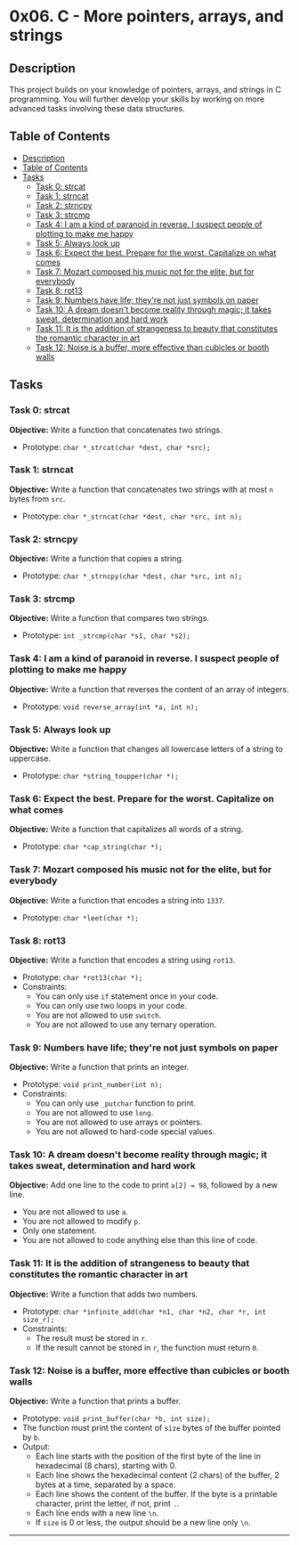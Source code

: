 # 0x06. C - More pointers, arrays, and strings

## Description

This project builds on your knowledge of pointers, arrays, and strings in C programming. You will further develop your skills by working on more advanced tasks involving these data structures.

## Table of Contents

- [Description](#description)
- [Table of Contents](#table-of-contents)
- [Tasks](#tasks)
  - [Task 0: strcat](#task-0-strcat)
  - [Task 1: strncat](#task-1-strncat)
  - [Task 2: strncpy](#task-2-strncpy)
  - [Task 3: strcmp](#task-3-strcmp)
  - [Task 4: I am a kind of paranoid in reverse. I suspect people of plotting to make me happy](#task-4-i-am-a-kind-of-paranoid-in-reverse-i-suspect-people-of-plotting-to-make-me-happy)
  - [Task 5: Always look up](#task-5-always-look-up)
  - [Task 6: Expect the best. Prepare for the worst. Capitalize on what comes](#task-6-expect-the-best-prepare-for-the-worst-capitalize-on-what-comes)
  - [Task 7: Mozart composed his music not for the elite, but for everybody](#task-7-mozart-composed-his-music-not-for-the-elite-but-for-everybody)
  - [Task 8: rot13](#task-8-rot13)
  - [Task 9: Numbers have life; they're not just symbols on paper](#task-9-numbers-have-life-theyre-not-just-symbols-on-paper)
  - [Task 10: A dream doesn't become reality through magic; it takes sweat, determination and hard work](#task-10-a-dream-doesnt-become-reality-through-magic-it-takes-sweat-determination-and-hard-work)
  - [Task 11: It is the addition of strangeness to beauty that constitutes the romantic character in art](#task-11-it-is-the-addition-of-strangeness-to-beauty-that-constitutes-the-romantic-character-in-art)
  - [Task 12: Noise is a buffer, more effective than cubicles or booth walls](#task-12-noise-is-a-buffer-more-effective-than-cubicles-or-booth-walls)

## Tasks

### Task 0: strcat

**Objective:** Write a function that concatenates two strings.

- Prototype: `char *_strcat(char *dest, char *src);`

### Task 1: strncat

**Objective:** Write a function that concatenates two strings with at most `n` bytes from `src`.

- Prototype: `char *_strncat(char *dest, char *src, int n);`

### Task 2: strncpy

**Objective:** Write a function that copies a string.

- Prototype: `char *_strncpy(char *dest, char *src, int n);`

### Task 3: strcmp

**Objective:** Write a function that compares two strings.

- Prototype: `int _strcmp(char *s1, char *s2);`

### Task 4: I am a kind of paranoid in reverse. I suspect people of plotting to make me happy

**Objective:** Write a function that reverses the content of an array of integers.

- Prototype: `void reverse_array(int *a, int n);`

### Task 5: Always look up

**Objective:** Write a function that changes all lowercase letters of a string to uppercase.

- Prototype: `char *string_toupper(char *);`

### Task 6: Expect the best. Prepare for the worst. Capitalize on what comes

**Objective:** Write a function that capitalizes all words of a string.

- Prototype: `char *cap_string(char *);`

### Task 7: Mozart composed his music not for the elite, but for everybody

**Objective:** Write a function that encodes a string into `1337`.

- Prototype: `char *leet(char *);`

### Task 8: rot13

**Objective:** Write a function that encodes a string using `rot13`.

- Prototype: `char *rot13(char *);`
- Constraints:
  - You can only use `if` statement once in your code.
  - You can only use two loops in your code.
  - You are not allowed to use `switch`.
  - You are not allowed to use any ternary operation.

### Task 9: Numbers have life; they're not just symbols on paper

**Objective:** Write a function that prints an integer.

- Prototype: `void print_number(int n);`
- Constraints:
  - You can only use `_putchar` function to print.
  - You are not allowed to use `long`.
  - You are not allowed to use arrays or pointers.
  - You are not allowed to hard-code special values.

### Task 10: A dream doesn't become reality through magic; it takes sweat, determination and hard work

**Objective:** Add one line to the code to print `a[2] = 98`, followed by a new line.

- You are not allowed to use `a`.
- You are not allowed to modify `p`.
- Only one statement.
- You are not allowed to code anything else than this line of code.

### Task 11: It is the addition of strangeness to beauty that constitutes the romantic character in art

**Objective:** Write a function that adds two numbers.

- Prototype: `char *infinite_add(char *n1, char *n2, char *r, int size_r);`
- Constraints:
  - The result must be stored in `r`.
  - If the result cannot be stored in `r`, the function must return `0`.

### Task 12: Noise is a buffer, more effective than cubicles or booth walls

**Objective:** Write a function that prints a buffer.

- Prototype: `void print_buffer(char *b, int size);`
- The function must print the content of `size` bytes of the buffer pointed by `b`.
- Output:
  - Each line starts with the position of the first byte of the line in hexadecimal (8 chars), starting with 0.
  - Each line shows the hexadecimal content (2 chars) of the buffer, 2 bytes at a time, separated by a space.
  - Each line shows the content of the buffer. If the byte is a printable character, print the letter, if not, print `.`.
  - Each line ends with a new line `\n`.
  - If `size` is 0 or less, the output should be a new line only `\n`.

---

